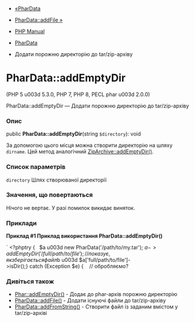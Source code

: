 - [«PharData](class.phardata.md)
- [PharData::addFile »](phardata.addfile.md)

- [PHP Manual](index.md)
- [PharData](class.phardata.md)
- Додати порожню директорію до tar/zip-архіву

# PharData::addEmptyDir

(PHP 5 u003d 5.3.0, PHP 7, PHP 8, PECL phar u003d 2.0.0)

PharData::addEmptyDir — Додати порожню директорію до tar/zip-архіву

### Опис

public **PharData::addEmptyDir**(string `$directory`): void

За допомогою цього місця можна створити директорію на шляху `dirname`. Цей
метод аналогічний
[ZipArchive::addEmptyDir()](ziparchive.addemptydir.md).

### Список параметрів

`directory`
Шлях створюваної директорії

### Значення, що повертаються

Нічого не вертає. У разі помилок викидає виняток.

### Приклади

**Приклад #1 Приклад використання **PharData::addEmptyDir()****

` <?phptry {   $a u003d new PharData('/path/to/my.tar'); $a->addEmptyDir('/full/path/to/file'); // показує, як зберігається файл    $b u003d $a['full/path/to/file']->isDir();} catch (Exception $e) {    // обробляємо?

### Дивіться також

- [Phar::addEmptyDir()](phar.addemptydir.md) - Додає до
phar-архів порожню директорію
- [PharData::addFile()](phardata.addfile.md) - Додати існуючі
файли до tar/zip-архіву
- [PharData::addFromString()](phardata.addfromstring.md) - Створити
файл із заданим вмістом у tar/zip-архіві
